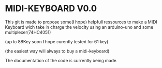 # MIDI-KEYBOARD V0.0

This git is made to propose some(I hope) helpfull ressources to make a MIDI Keyboard wich take in charge the velocity using an arduino-uno and some multiplexer(74HC4051)

(up to 88Key soon I hope curently tested for 61 key)

(the easiest way will always to buy a midi-keyboard)

The documentation of the code is currently being made.
